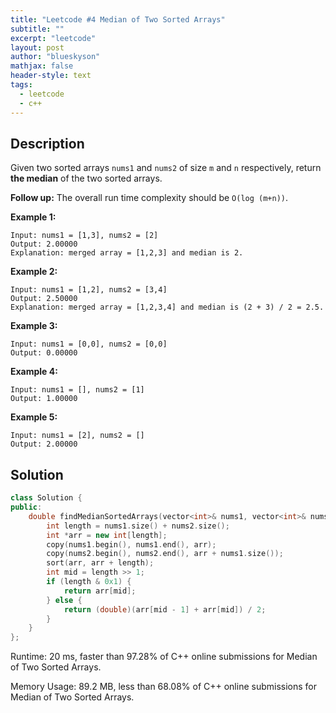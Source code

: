 ```yaml
---
title: "Leetcode #4 Median of Two Sorted Arrays"
subtitle: ""
excerpt: "leetcode"
layout: post
author: "blueskyson"
mathjax: false
header-style: text
tags:
  - leetcode
  - c++
---
```


## Description

Given two sorted arrays `nums1` and `nums2` of size `m` and `n` respectively, return **the median** of the two sorted arrays.

**Follow up:** The overall run time complexity should be `O(log (m+n))`.

**Example 1:**

```non
Input: nums1 = [1,3], nums2 = [2]
Output: 2.00000
Explanation: merged array = [1,2,3] and median is 2.
```

**Example 2:**

```non
Input: nums1 = [1,2], nums2 = [3,4]
Output: 2.50000
Explanation: merged array = [1,2,3,4] and median is (2 + 3) / 2 = 2.5.
```

**Example 3:**

```non
Input: nums1 = [0,0], nums2 = [0,0]
Output: 0.00000
```

**Example 4:**

```non
Input: nums1 = [], nums2 = [1]
Output: 1.00000
```

**Example 5:**

```non
Input: nums1 = [2], nums2 = []
Output: 2.00000
```

## Solution

```c++
class Solution {
public:
    double findMedianSortedArrays(vector<int>& nums1, vector<int>& nums2) {
        int length = nums1.size() + nums2.size();
        int *arr = new int[length];
        copy(nums1.begin(), nums1.end(), arr);
        copy(nums2.begin(), nums2.end(), arr + nums1.size());
        sort(arr, arr + length);
        int mid = length >> 1;
        if (length & 0x1) {
            return arr[mid];
        } else {
            return (double)(arr[mid - 1] + arr[mid]) / 2;
        }
    }
};
```

Runtime: 20 ms, faster than 97.28% of C++ online submissions for Median of Two Sorted Arrays.

Memory Usage: 89.2 MB, less than 68.08% of C++ online submissions for Median of Two Sorted Arrays.
